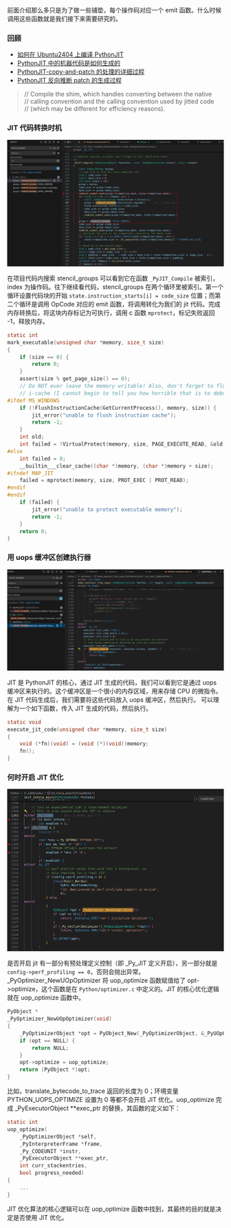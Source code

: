 前面介绍那么多只是为了做一些铺垫，每个操作码对应一个 emit 函数。什么时候调用这些函数就是我们接下来需要研究的。

### 回顾

- [如何在 Ubuntu2404 上编译 PythonJIT](https://mp.weixin.qq.com/s/vReIpLQXLMlA8Pvi2dps0A)
- [PythonJIT 中的机器代码是如何生成的](https://mp.weixin.qq.com/s/isYS5PxtRjjjW97ET122LQ)
- [PythonJIT-copy-and-patch 的处理的详细过程](https://mp.weixin.qq.com/s/DMvtti3U9HYwXMtlFVp2FQ)
- [PythonJIT 反向推断 patch 的生成过程](https://mp.weixin.qq.com/s/DMaZYgnBlVfzWxSj2kDAlQ)


> // Compile the shim, which handles converting between the native  
> // calling convention and the calling convention used by jitted code  
> // (which may be different for efficiency reasons).  


### JIT 代码转换时机

![stencil_groups 调用](./assets/stencil_groups.jpg)

在项目代码内搜索 stencil_groups 可以看到它在函数 `_PyJIT_Compile` 被索引，index 为操作码。往下继续看代码，stencil_groups 在两个循环里被索引。第一个循环设置代码块的开始 `state.instruction_starts[i] = code_size` 位置；而第二个循环是调用 OpCode 对应的 emit 函数，将调用转化为我们的 jit 代码。完成内存转换后，将这块内存标记为可执行，调用 c 函数 `mprotect`，标记失败返回 -1，释放内存。

```c
static int
mark_executable(unsigned char *memory, size_t size)
{
    if (size == 0) {
        return 0;
    }
    assert(size % get_page_size() == 0);
    // Do NOT ever leave the memory writable! Also, don't forget to flush the
    // i-cache (I cannot begin to tell you how horrible that is to debug):
#ifdef MS_WINDOWS
    if (!FlushInstructionCache(GetCurrentProcess(), memory, size)) {
        jit_error("unable to flush instruction cache");
        return -1;
    }
    int old;
    int failed = !VirtualProtect(memory, size, PAGE_EXECUTE_READ, &old);
#else
    int failed = 0;
    __builtin___clear_cache((char *)memory, (char *)memory + size);
#ifndef MAP_JIT
    failed = mprotect(memory, size, PROT_EXEC | PROT_READ);
#endif
#endif
    if (failed) {
        jit_error("unable to protect executable memory");
        return -1;
    }
    return 0;
}
```

### 用 uops 缓冲区创建执行器

![通过微指令创建 executor](./assets/uops.png)

JIT 是 PythonJIT 的核心，通过 JIT 生成的代码，我们可以看到它是通过 uops 缓冲区来执行的。这个缓冲区是一个很小的内存区域，用来存储 CPU 的微指令。在 JIT 代码生成后，我们需要将这些代码放入 uops 缓冲区，然后执行。
可以理解为一个如下函数，传入 JIT 生成的代码，然后执行。

```c
static void
execute_jit_code(unsigned char *memory, size_t size)
{
    void (*fn)(void) = (void (*)(void))memory;
    fn();
}
```

### 何时开启 JIT 优化

![开启 JIT 优化](./assets/open_jit.png)

是否开启 jit 有一部分有预处理定义控制（即 _Py_JIT 定义开启），另一部分就是 `config->perf_profiling == 0`，否则会抛出异常。_PyOptimizer_NewUOpOptimizer 将 uop_optimize 函数赋值给了 opt->optimize，这个函数是在 `Python/optimizer.c` 中定义的。JIT 的核心优化逻辑就在 uop_optimize 函数中。

```c
PyObject *
_PyOptimizer_NewUOpOptimizer(void)
{
    _PyOptimizerObject *opt = PyObject_New(_PyOptimizerObject, &_PyUOpOptimizer_Type);
    if (opt == NULL) {
        return NULL;
    }
    opt->optimize = uop_optimize;
    return (PyObject *)opt;
}
```

比如，translate_bytecode_to_trace 返回的长度为 0；环境变量 PYTHON_UOPS_OPTIMIZE 设置为 0 等都不会开启 JIT 优化。uop_optimize 完成 _PyExecutorObject **exec_ptr 的替换，其函数的定义如下：

```c
static int
uop_optimize(
    _PyOptimizerObject *self,
    _PyInterpreterFrame *frame,
    _Py_CODEUNIT *instr,
    _PyExecutorObject **exec_ptr,
    int curr_stackentries,
    bool progress_needed)
{
    ...
}
```

JIT 优化算法的核心逻辑可以在 uop_optimize 函数中找到，其最终的目的就是决定是否使用 JIT 优化。